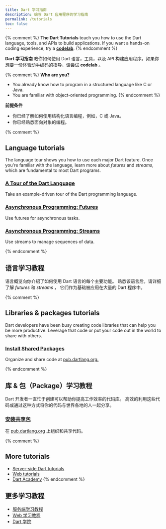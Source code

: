 ```yaml
---
title: Dart 学习指南
description: 编写 Dart 应用程序的学习指南
permalink: /tutorials
toc: false
---
```



{% comment %}
**The Dart Tutorials** teach you how to use the Dart
language, tools, and APIs to build applications.
If you want a hands-on coding experience, try a
**[codelab](/codelabs)**.
{% endcomment %}


**Dart 学习指南** 教你如何使用 Dart 语言，工具，以及 API 
构建应用程序。如果你想要一份体验动手编码的指导，请尝试
**[codelab](/codelabs)** 。


{% comment %}
**Who are you?**

* You already know how to program in a structured language like C or Java.
* You are familiar with object-oriented programming.
{% endcomment %}


**前提条件**

* 你已经了解如何使用结构化语言编程，例如，C 或 Java。
* 你已经熟悉面向对象的编程。


{% comment %}
## Language tutorials

The language tour shows you how to use each major Dart feature.
Once you're familiar with the language,
learn more about _futures_ and _streams_,
which are fundamental to most Dart programs.

<div class="card-grid">
  <div class="card">
    <h3><a href="/guides/language/language-tour">A Tour of the Dart Language</a></h3>
    <p>Take an example-driven tour of the Dart programming language.</p>
  </div>
  <div class="card">
    <h3><a href="/tutorials/language/futures">Asynchronous Programming:
        Futures</a></h3>
    <p>Use futures for asynchronous tasks.</p>
  </div>
  <div class="card">
    <h3><a href="/tutorials/language/streams">Asynchronous Programming:
       Streams</a></h3>
    <p>Use streams to manage sequences of data.</p>
  </div>
</div>
{% endcomment %}


## 语言学习教程

语言概览向你介绍了如何使用 Dart 语言的每个主要功能。
熟悉该语言后，请详细了解 _futures_ 和 _streams_ ，
它们作为基础被应用在大量的 Dart 程序中。


{% comment %}
## Libraries &amp; packages tutorials

Dart developers have been busy creating code libraries that can help you
be more productive.
Leverage that code or put your code out in the world to share with others.

<div class="card-grid">
  <div class="card">
    <h3><a href="/tutorials/libraries/shared-pkgs">Install Shared Packages</a></h3>
    <p>Organize and share code at
       <a href="{{site.pub}}">pub.dartlang.org.</a></p>
  </div>
</div>
{% endcomment %}


## 库 &amp; 包（Package）学习教程

Dart 开发者一直忙于创建可以帮助你提高工作效率的代码库。
高效的利用这些代码或通过这种方式将你的代码与世界各地的人一起分享。

<div class="card-grid">
  <div class="card">
    <h3><a href="/tutorials/libraries/shared-pkgs">安装共享包</a></h3>
    <p>在
       <a href="{{site.pub}}">pub.dartlang.org</a>
       上组织和共享代码。
    </p>
  </div>
</div>


{% comment %}
## More tutorials

* [Server-side Dart tutorials](/tutorials/server)
* [Web tutorials]({{site.webdev}}/tutorials)
* [Dart Academy](https://dart.academy)
{% endcomment %}


## 更多学习教程

* [服务端学习教程](/tutorials/server)
* [Web 学习教程]({{site.webdev}}/tutorials)
* [Dart 学院](https://dart.academy)
